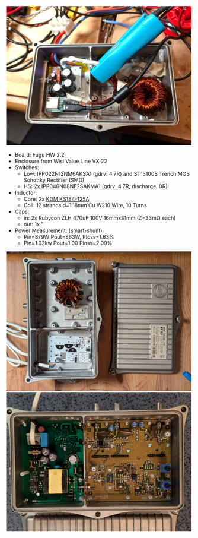 
<img src="../img/fisi.webp" width="500">

- Board: Fugu HW 2.2
- Enclosure from Wisi Value Line VX 22
- Switches:
  - Low: IPP022N12NM6AKSA1 (gdrv: 4.7R) and  ST15100S Trench MOS Schottky Rectifier (SMD)
  - HS: 2x IPP040N08NF2SAKMA1 (gdrv: 4.7R, discharge: 0R)
- Inductor:
  - Core: 2x [KDM KS184-125A](https://www.semic.info/ljf-t184-s-125a-bk/)
  - Coil: 12 strands d=1.18mm Cu W210 Wire, 10 Turns
- Caps:
  - in: 2x Rubycon ZLH 470uF 100V 16mmx31mm (Z=33mΩ each)
  - out: 1x "
- Power Measurement: ([smart-shunt](https://github.com/open-pe/smart-shunt-fw))
  - Pin=879W Pout=863W, Ploss=1.83%
  - Pin=1.02kw Pout=1.00 Ploss=2.09%


<img src="../img/fisi1.webp" width="500">
<img src="../img/wisi.webp" width="500">